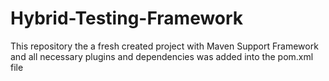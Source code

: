 # Hybrid-Testing-Framework
This repository the a fresh created project with Maven Support Framework and all necessary plugins and dependencies was added into the pom.xml file  
